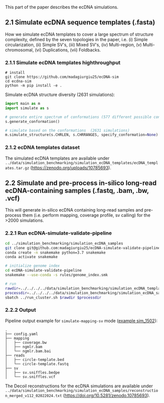 This part of the paper describes the ecDNA simulations.

## 2.1 Simulate ecDNA sequence templates (.fasta)
How we simulate ecDNA templates to cover a large spectrum of structure complexity, defined by the seven topologies in the paper, i.e. (i) Simple circularization, (ii) Simple SV's, (iii) Mixed SV's, (iv) Multi-region, (v) Multi-chromosomal, (vi) Duplications, (vii) Foldbacks.

### 2.1.1 Simulate ecDNA templates highthroughput

```
# install
git clone https://github.com/madagiurgiu25/ecDNA-sim
cd ecdna-sim
python -m pip install -e .
```

Simulate ecDNA structure diversity (2631 simulations):

```python
import main as m
import simulate as s

# generate entire spectrum of conformations (577 different possible conformations)
s.generate_conformation()

# simulate based on the conformations  (2631 simulations)
m.simulate_structure(s.CHRLEN, s.CHRRANGES, specify_conformation=None)
```

### 2.1.2 ecDNA templates dataset

The simulated ecDNA templates are available under `../data/simulation_benchmarking/simulation_ecDNA_templates/ecDNA_templates.tar.gz` (https://zenodo.org/uploads/10785693).

## 2.2 Simulate and pre-process in-silico long-read ecDNA-containing samples (.fastq, .bam, .bw, .vcf)

This will generate in-silico ecDNA containing long-read samples and pre-process them (i.e. perform mapping, coverage profile, sv calling) for the >2000 simulations.

### 2.2.1 Run ecDNA-simulate-validate-pipeline

```bash
cd ../simulation_benchmarking/simulation_ecDNA_samples
git clone git@github.com:madagiurgiu25/ecDNA-simulate-validate-pipeline.git
conda create -n snakemake python=3.7 snakemake
conda activate snakemake

# initialize genome index
cd ecDNA-simulate-validate-pipeline
snakemake --use-conda -s rules/genome_index.smk 

# run 
rawdir=../../../../data/simulation_benchmarking/simulation_ecDNA_templates
processdir=../../../../data/simulation_benchmarking/simulation_ecDNA_samples
sbatch ../run_cluster.sh $rawdir $processdir
```

### 2.2.2 Output

Pipeline output example for `simulate-mapping-sv` mode ([example sim_1502](https://zenodo.org/records/10785693/files/sim_1502.tar.gz)):

```
.
├── config.yaml
├── mapping
│   ├── coverage.bw
│   ├── ngmlr.bam
│   └── ngmlr.bam.bai
├── reads
│   ├── circle-template.bed
│   └── circle-template.fastq
├── sv
│   ├── sv.sniffles.bedpe
│   └── sv.sniffles.vcf
```

The Decoil reconstructions for the ecDNA simulations are available under `../data/simulation_benchmarking/simulation_ecDNA_samples/reconstruction_merged_v112_02022024.txt` (https://doi.org/10.5281/zenodo.10785693).